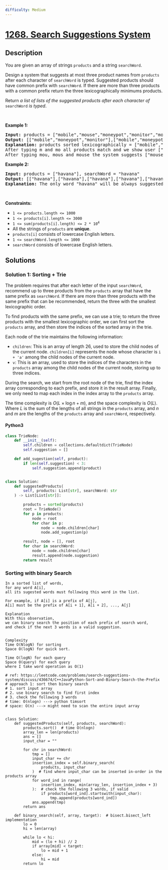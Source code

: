 ```yaml
---
difficulty: Medium
---
```


<!-- problem:start -->

# [1268. Search Suggestions System](https://leetcode.com/problems/search-suggestions-system)

## Description

<!-- description:start -->

<p>You are given an array of strings <code>products</code> and a string <code>searchWord</code>.</p>

<p>Design a system that suggests at most three product names from <code>products</code> after each character of <code>searchWord</code> is typed. Suggested products should have common prefix with <code>searchWord</code>. If there are more than three products with a common prefix return the three lexicographically minimums products.</p>

<p>Return <em>a list of lists of the suggested products after each character of </em><code>searchWord</code><em> is typed</em>.</p>

<p>&nbsp;</p>
<p><strong class="example">Example 1:</strong></p>

<pre>
<strong>Input:</strong> products = [&quot;mobile&quot;,&quot;mouse&quot;,&quot;moneypot&quot;,&quot;monitor&quot;,&quot;mousepad&quot;], searchWord = &quot;mouse&quot;
<strong>Output:</strong> [[&quot;mobile&quot;,&quot;moneypot&quot;,&quot;monitor&quot;],[&quot;mobile&quot;,&quot;moneypot&quot;,&quot;monitor&quot;],[&quot;mouse&quot;,&quot;mousepad&quot;],[&quot;mouse&quot;,&quot;mousepad&quot;],[&quot;mouse&quot;,&quot;mousepad&quot;]]
<strong>Explanation:</strong> products sorted lexicographically = [&quot;mobile&quot;,&quot;moneypot&quot;,&quot;monitor&quot;,&quot;mouse&quot;,&quot;mousepad&quot;].
After typing m and mo all products match and we show user [&quot;mobile&quot;,&quot;moneypot&quot;,&quot;monitor&quot;].
After typing mou, mous and mouse the system suggests [&quot;mouse&quot;,&quot;mousepad&quot;].
</pre>

<p><strong class="example">Example 2:</strong></p>

<pre>
<strong>Input:</strong> products = [&quot;havana&quot;], searchWord = &quot;havana&quot;
<strong>Output:</strong> [[&quot;havana&quot;],[&quot;havana&quot;],[&quot;havana&quot;],[&quot;havana&quot;],[&quot;havana&quot;],[&quot;havana&quot;]]
<strong>Explanation:</strong> The only word &quot;havana&quot; will be always suggested while typing the search word.
</pre>

<p>&nbsp;</p>
<p><strong>Constraints:</strong></p>

<ul>
	<li><code>1 &lt;= products.length &lt;= 1000</code></li>
	<li><code>1 &lt;= products[i].length &lt;= 3000</code></li>
	<li><code>1 &lt;= sum(products[i].length) &lt;= 2 * 10<sup>4</sup></code></li>
	<li>All the strings of <code>products</code> are <strong>unique</strong>.</li>
	<li><code>products[i]</code> consists of lowercase English letters.</li>
	<li><code>1 &lt;= searchWord.length &lt;= 1000</code></li>
	<li><code>searchWord</code> consists of lowercase English letters.</li>
</ul>

<!-- description:end -->

## Solutions

<!-- solution:start -->

### Solution 1: Sorting + Trie

The problem requires that after each letter of the input `searchWord`, recommend up to three products from the `products` array that have the same prefix as `searchWord`. If there are more than three products with the same prefix that can be recommended, return the three with the smallest lexicographic order.

To find products with the same prefix, we can use a trie; to return the three products with the smallest lexicographic order, we can first sort the `products` array, and then store the indices of the sorted array in the trie.

Each node of the trie maintains the following information:

-   `children`: This is an array of length $26$, used to store the child nodes of the current node. `children[i]` represents the node whose character is `i + 'a'` among the child nodes of the current node.
-   `v`: This is an array, used to store the indices of the characters in the `products` array among the child nodes of the current node, storing up to three indices.

During the search, we start from the root node of the trie, find the index array corresponding to each prefix, and store it in the result array. Finally, we only need to map each index in the index array to the `products` array.

The time complexity is $O(L \times \log n + m)$, and the space complexity is $O(L)$. Where $L$ is the sum of the lengths of all strings in the `products` array, and $n$ and $m$ are the lengths of the `products` array and `searchWord`, respectively.

<!-- tabs:start -->

#### Python3

```python
class TrieNode:
    def __init__(self):
        self.children = collections.defaultdict(TrieNode)
        self.suggestion = []

    def add_sugestion(self, product):
        if len(self.suggestion) < 3:
            self.suggestion.append(product)


class Solution:
    def suggestedProducts(
        self, products: List[str], searchWord: str
    ) -> List[List[str]]:

        products = sorted(products)
        root = TrieNode()
        for p in products:
            node = root
            for char in p:
                node = node.children[char]
                node.add_sugestion(p)

        result, node = [], root
        for char in searchWord:
            node = node.children[char]
            result.append(node.suggestion)
        return result
```

### Sorting with binary Search
```
In a sorted list of words,
for any word A[i],
all its sugested words must following this word in the list.

For example, if A[i] is a prefix of A[j],
A[i] must be the prefix of A[i + 1], A[i + 2], ..., A[j]

Explanation
With this observation,
we can binary search the position of each prefix of search word,
and check if the next 3 words is a valid suggestion.


Complexity
Time O(NlogN) for sorting
Space O(logN) for quick sort.

Time O(logN) for each query
Space O(query) for each query
where I take word operation as O(1)
```

```python3
# ref: https://leetcode.com/problems/search-suggestions-system/discuss/436674/C++JavaPython-Sort-and-Binary-Search-the-Prefix
# approach 1: sort then binary search
# 1. sort input array
# 2. use binary search to find first index
# 3. check the following 3 words
# time: O(nlogn) ---> python timsort
# space: O(n) ---> might need to scan the entire input array


class Solution:
    def suggestedProducts(self, products, searchWord):
        products.sort()  # time O(nlogn)
        array_len = len(products)
        ans = []
        input_char = ""

        for chr in searchWord:
            tmp = []
            input_char += chr
            insertion_index = self.binary_search(
                products, input_char
            )  # find where input_char can be inserted in-order in the products array
            for word_ind in range(
                insertion_index, min(array_len, insertion_index + 3)
            ):  # check the following 3 words, if valid
                if products[word_ind].startswith(input_char):
                    tmp.append(products[word_ind])
            ans.append(tmp)
        return ans

    def binary_search(self, array, target):  # bisect.bisect_left implementation
        lo = 0
        hi = len(array)

        while lo < hi:
            mid = (lo + hi) // 2
            if array[mid] < target:
                lo = mid + 1
            else:
                hi = mid
        return lo
```
